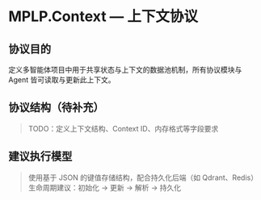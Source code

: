 # MPLP.Context — 上下文协议

## 协议目的
定义多智能体项目中用于共享状态与上下文的数据池机制，所有协议模块与 Agent 皆可读取与更新此上下文。

## 协议结构（待补充）
> TODO：定义上下文结构、Context ID、内存格式等字段要求

## 建议执行模型
> 使用基于 JSON 的键值存储结构，配合持久化后端（如 Qdrant、Redis）
> 生命周期建议：初始化 → 更新 → 解析 → 持久化